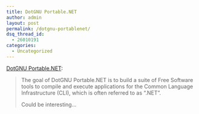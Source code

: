 ```yaml
---
title: DotGNU Portable.NET
author: admin
layout: post
permalink: /dotgnu-portablenet/
dsq_thread_id:
  - 26010191
categories:
  - Uncategorized
---
```

[DotGNU Portable.NET][1]:  


> The goal of DotGNU Portable.NET is to build a suite of Free Software tools to compile and execute applications for the Common Language Infrastructure (CLI), which is often referred to as &#8220;.NET&#8221;.</p>
Could be interesting&#8230;

 [1]: http://www.gnu.org/projects/dotgnu/pnet.html